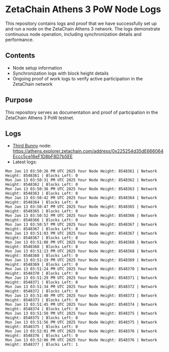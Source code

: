 # ZetaChain Athens 3 PoW Node Logs
This repository contains logs and proof that we have successfully set up and run a node on the ZetaChain Athens 3 network. The logs demonstrate continuous node operation, including synchronization details and performance.

## Contents
- Node setup information
- Synchronization logs with block height details
- Ongoing proof of work logs to verify active participation in the ZetaChain network

## Purpose
This repository serves as documentation and proof of participation in the ZetaChain Athens 3 PoW testnet.

## Logs

- [Third Bunny](https://thirdbunny.xyz/) node: https://athens.explorer.zetachain.com/address/0x225254d35dE666064Eccc5ce16eF1D8bF8D7b5EE
- Latest logs:
```
Mon Jan 13 03:50:26 PM UTC 2025 Your Node Height: 8548361 | Network Height: 8548361 | Blocks Left: 0
Mon Jan 13 03:50:31 PM UTC 2025 Your Node Height: 8548362 | Network Height: 8548362 | Blocks Left: 0
Mon Jan 13 03:50:36 PM UTC 2025 Your Node Height: 8548363 | Network Height: 8548363 | Blocks Left: 0
Mon Jan 13 03:50:42 PM UTC 2025 Your Node Height: 8548364 | Network Height: 8548364 | Blocks Left: 0
Mon Jan 13 03:50:47 PM UTC 2025 Your Node Height: 8548365 | Network Height: 8548365 | Blocks Left: 0
Mon Jan 13 03:50:52 PM UTC 2025 Your Node Height: 8548366 | Network Height: 8548366 | Blocks Left: 0
Mon Jan 13 03:50:57 PM UTC 2025 Your Node Height: 8548367 | Network Height: 8548367 | Blocks Left: 0
Mon Jan 13 03:51:03 PM UTC 2025 Your Node Height: 8548367 | Network Height: 8548367 | Blocks Left: 0
Mon Jan 13 03:51:08 PM UTC 2025 Your Node Height: 8548368 | Network Height: 8548368 | Blocks Left: 0
Mon Jan 13 03:51:13 PM UTC 2025 Your Node Height: 8548368 | Network Height: 8548368 | Blocks Left: 0
Mon Jan 13 03:51:19 PM UTC 2025 Your Node Height: 8548369 | Network Height: 8548369 | Blocks Left: 0
Mon Jan 13 03:51:24 PM UTC 2025 Your Node Height: 8548370 | Network Height: 8548370 | Blocks Left: 0
Mon Jan 13 03:51:29 PM UTC 2025 Your Node Height: 8548371 | Network Height: 8548371 | Blocks Left: 0
Mon Jan 13 03:51:34 PM UTC 2025 Your Node Height: 8548372 | Network Height: 8548372 | Blocks Left: 0
Mon Jan 13 03:51:40 PM UTC 2025 Your Node Height: 8548373 | Network Height: 8548373 | Blocks Left: 0
Mon Jan 13 03:51:45 PM UTC 2025 Your Node Height: 8548374 | Network Height: 8548374 | Blocks Left: 0
Mon Jan 13 03:51:50 PM UTC 2025 Your Node Height: 8548375 | Network Height: 8548375 | Blocks Left: 0
Mon Jan 13 03:51:56 PM UTC 2025 Your Node Height: 8548375 | Network Height: 8548375 | Blocks Left: 0
Mon Jan 13 03:52:01 PM UTC 2025 Your Node Height: 8548376 | Network Height: 8548376 | Blocks Left: 0
Mon Jan 13 03:52:06 PM UTC 2025 Your Node Height: 8548376 | Network Height: 8548377 | Blocks Left: 1
```
